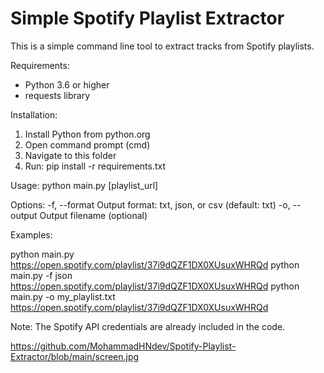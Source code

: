 Simple Spotify Playlist Extractor
==================================

This is a simple command line tool to extract tracks from Spotify playlists.

Requirements:
- Python 3.6 or higher
- requests library

Installation:
1. Install Python from python.org
2. Open command prompt (cmd)
3. Navigate to this folder
4. Run: pip install -r requirements.txt

Usage:
python main.py [playlist_url]

Options:
-f, --format    Output format: txt, json, or csv (default: txt)
-o, --output    Output filename (optional)

Examples:

python main.py https://open.spotify.com/playlist/37i9dQZF1DX0XUsuxWHRQd
python main.py -f json https://open.spotify.com/playlist/37i9dQZF1DX0XUsuxWHRQd
python main.py -o my_playlist.txt https://open.spotify.com/playlist/37i9dQZF1DX0XUsuxWHRQd

Note: The Spotify API credentials are already included in the code.






https://github.com/MohammadHNdev/Spotify-Playlist-Extractor/blob/main/screen.jpg
